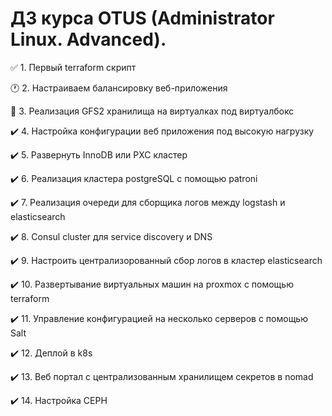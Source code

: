 # ДЗ курса OTUS (Administrator Linux. Advanced).

:white_check_mark:  1. Первый terraform скрипт

:clock1:  2. Настраиваем балансировку веб-приложения

:construction_worker:  3. Реализация GFS2 хранилища на виртуалках под виртуалбокс

:heavy_check_mark:  4. Настройка конфигурации веб приложения под высокую нагрузку

:heavy_check_mark:  5. Развернуть InnoDB или PXC кластер

:heavy_check_mark:  6. Реализация кластера postgreSQL с помощью patroni

:heavy_check_mark:  7. Реализация очереди для сборщика логов между logstash и elasticsearch

:heavy_check_mark:  8. Consul cluster для service discovery и DNS

:heavy_check_mark:  9. Настроить централизорованный сбор логов в кластер elasticsearch

:heavy_check_mark:  10. Развертывание виртуальных машин на proxmox с помощью terraform

:heavy_check_mark:  11. Управление конфигурацией на несколько серверов с помощью Salt

:heavy_check_mark:  12. Деплой в k8s

:heavy_check_mark:  13. Веб портал с централизованным хранилищем секретов в nomad

:heavy_check_mark:  14. Настройка CEPH

